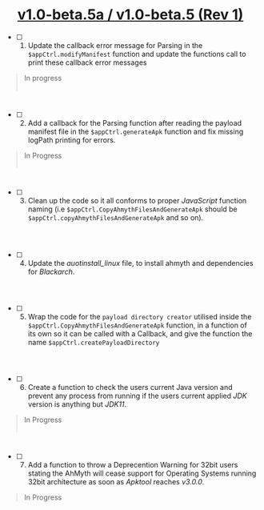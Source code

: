 # <div align="center"><ins>v1.0-beta.5a / v1.0-beta.5 (Rev 1)</div></ins>
- [ ] 01. Update the callback error message for Parsing in the `$appCtrl.modifyManifest` function and update the functions call to print these callback error messages
> In progress
<br></br>
#

- [ ] 02. Add a callback for the Parsing function after reading the payload manifest file in the `$appCtrl.generateApk` function and fix missing logPath printing for errors.
> In Progress
<br></br>

#
- [ ] 03. Clean up the code so it all conforms to proper *JavaScript* function naming (i.e `$appCtrl.CopyAhmythFilesAndGenerateApk` should be `$appCtrl.copyAhmythFilesAndGenerateApk` and so on).
<br></br>

#
- [ ] 04. Update the *auotinstall_linux* file, to install ahmyth and dependencies for *Blackarch*.
<br></br>

#
- [ ] 05. Wrap the code for the `payload directory creator` utilised inside the `$appCtrl.CopyAhmythFilesAndGenerateApk` function, in a function of its own so it can be called with a Callback, and give the function the name `$appCtrl.createPayloadDirectory`
<br></br>

#
- [ ] 06. Create a function to check the users current Java version and prevent any process from running if the users current applied *JDK* version is anything but *JDK11*.
> In Progress
<br></br>

#
- [ ] 07. Add a function to throw a Deprecention Warning for 32bit users stating the AhMyth will cease support for Operating Systems running 32bit architecture as soon as *Apktool* reaches *v3.0.0*.
> In Progress
